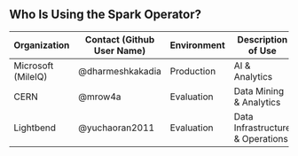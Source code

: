 ## Who Is Using the Spark Operator?

| Organization | Contact (Github User Name) | Environment | Description of Use |
| ------------- | ------------- | ------------- | ------------- |
| Microsoft (MileIQ) |@dharmeshkakadia| Production | AI & Analytics |
| CERN|@mrow4a| Evaluation | Data Mining & Analytics |
| Lightbend |@yuchaoran2011| Evaluation | Data Infrastructure & Operations |
